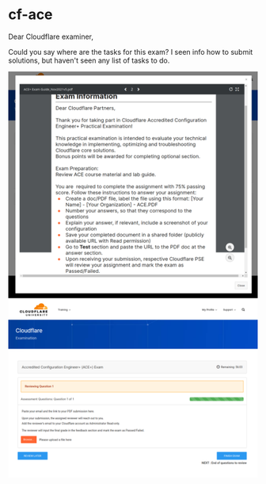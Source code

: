 # cf-ace

Dear Cloudflare examiner,

Could you say where are the tasks for this exam?
I seen info how to submit solutions, but haven't seen any list of tasks to do.

![Alt text](2024-01-05_08-22.png "a title")
![Alt text](2024-01-05_08-21.png "a title")
